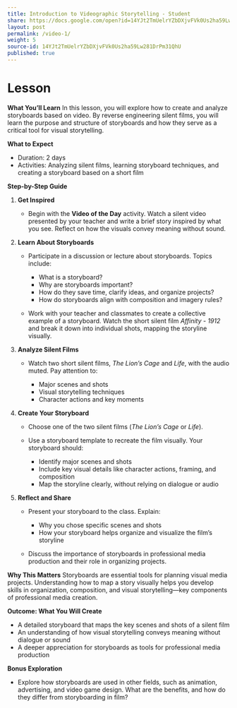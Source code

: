 ```yaml
---
title: Introduction to Videographic Storytelling - Student
share: https://docs.google.com/open?id=14YJt2TmUelrYZbDXjvFVk0Us2ha59Lw281DrPm31QhU
layout: post
permalink: /video-1/
weight: 5
source-id: 14YJt2TmUelrYZbDXjvFVk0Us2ha59Lw281DrPm31QhU
published: true
---
```

# Lesson

<!--StartFragment-->

**What You’ll Learn** In this lesson, you will explore how to create and analyze storyboards based on video. By reverse engineering silent films, you will learn the purpose and structure of storyboards and how they serve as a critical tool for visual storytelling.

**What to Expect**

* Duration: 2 days
* Activities: Analyzing silent films, learning storyboard techniques, and creating a storyboard based on a short film

**Step-by-Step Guide**

1. **Get Inspired**

   * Begin with the **Video of the Day** activity. Watch a silent video presented by your teacher and write a brief story inspired by what you see. Reflect on how the visuals convey meaning without sound.
2. **Learn About Storyboards**

   * Participate in a discussion or lecture about storyboards. Topics include:

     * What is a storyboard?
     * Why are storyboards important?
     * How do they save time, clarify ideas, and organize projects?
     * How do storyboards align with composition and imagery rules?
   * Work with your teacher and classmates to create a collective example of a storyboard. Watch the short silent film *Affinity - 1912* and break it down into individual shots, mapping the storyline visually.
3. **Analyze Silent Films**

   * Watch two short silent films, *The Lion’s Cage* and *Life*, with the audio muted. Pay attention to:

     * Major scenes and shots
     * Visual storytelling techniques
     * Character actions and key moments
4. **Create Your Storyboard**

   * Choose one of the two silent films (*The Lion’s Cage* or *Life*).
   * Use a storyboard template to recreate the film visually. Your storyboard should:

     * Identify major scenes and shots
     * Include key visual details like character actions, framing, and composition
     * Map the storyline clearly, without relying on dialogue or audio
5. **Reflect and Share**

   * Present your storyboard to the class. Explain:

     * Why you chose specific scenes and shots
     * How your storyboard helps organize and visualize the film’s storyline
   * Discuss the importance of storyboards in professional media production and their role in organizing projects.

**Why This Matters** Storyboards are essential tools for planning visual media projects. Understanding how to map a story visually helps you develop skills in organization, composition, and visual storytelling—key components of professional media creation.

**Outcome: What You Will Create**

* A detailed storyboard that maps the key scenes and shots of a silent film
* An understanding of how visual storytelling conveys meaning without dialogue or sound
* A deeper appreciation for storyboards as tools for professional media production

**Bonus Exploration**

* Explore how storyboards are used in other fields, such as animation, advertising, and video game design. What are the benefits, and how do they differ from storyboarding in film?

<!--EndFragment-->